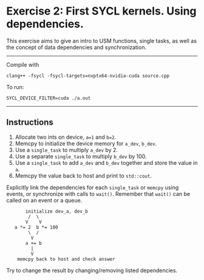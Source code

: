 # Exercise 2: First SYCL kernels. Using dependencies.

This exercise aims to give an intro to USM functions, single tasks, as well 
as the concept of data dependencies and synchronization.

 ---

Compile with 

```
clang++ -fsycl -fsycl-targets=nvptx64-nvidia-cuda source.cpp
```

To run:
```
SYCL_DEVICE_FILTER=cuda ./a.out
```
---

## Instructions

1. Allocate two ints on device, `a=1` and `b=2`. 
2. Memcpy to initialize the device memory for `a_dev`, `b_dev`.
3. Use a `single_task` to multiply `a_dev` by 2.
4. Use a separate `single_task` to multiply `b_dev` by 100.
5. Use a `single_task` to add `a_dev` and `b_dev` together and store the value in `a`.
6. Memcpy the value back to host and print to `std::cout`.

Explicitly link the dependencies for each `single_task` or `memcpy` using 
events, or synchronize with calls to `wait()`. Remember that `wait()` can
be called on an event or a queue.

```
       initialize dev_a, dev_b
        /  \
       V    V
   a *= 2  b *= 100
        \  /
         V
       a += b
         | 
         V
    memcpy back to host and check answer
```

Try to change the result by changing/removing listed dependencies.
